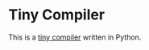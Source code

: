 # Tiny Compiler

This is a [tiny compiler](https://github.com/jamiebuilds/the-super-tiny-compiler/) written in Python.
